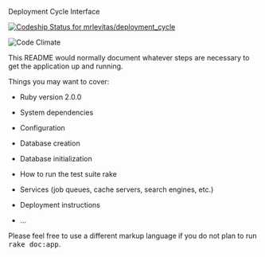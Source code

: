 Deployment Cycle Interface

[ ![Codeship Status for mrlevitas/deployment_cycle](https://codeship.com/projects/8d003370-9bbb-0133-8244-4af0faf5a893/status?branch=master)](https://codeship.com/projects/126906)

![Code Climate](https://codeclimate.com/github/mrlevitas/deployment_cycle.png)

This README would normally document whatever steps are necessary to get the
application up and running.

Things you may want to cover:

* Ruby version
2.0.0

* System dependencies

* Configuration

* Database creation

* Database initialization

* How to run the test suite
rake

* Services (job queues, cache servers, search engines, etc.)

* Deployment instructions

* ...


Please feel free to use a different markup language if you do not plan to run
<tt>rake doc:app</tt>.
